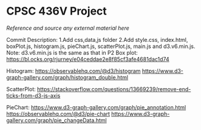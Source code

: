 # CPSC 436V Project

*Reference and source any external material here*

Commit Description:
1.Add css,data,js folder
2.Add style.css, index.html, boxPlot.js, histogram.js, pieChart.js, scatterPlot.js, main.js and d3.v6.min.js.
Note: d3.v6.min.js is the same as that in P2
Box plot:
https://bl.ocks.org/rjurney/e04ceddae2e8f85cf3afe4681dac1d74

Histogram:
https://observablehq.com/@d3/histogram
https://www.d3-graph-gallery.com/graph/histogram_double.html

ScatterPlot:
https://stackoverflow.com/questions/13669239/remove-end-ticks-from-d3-js-axis

PieChart:
https://www.d3-graph-gallery.com/graph/pie_annotation.html
https://observablehq.com/@d3/pie-chart
https://www.d3-graph-gallery.com/graph/pie_changeData.html

